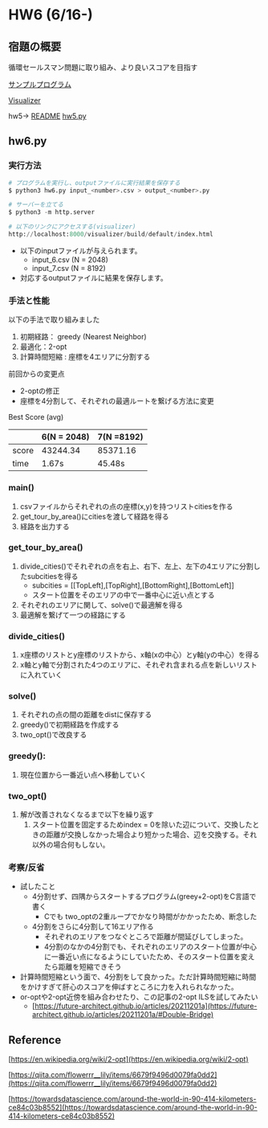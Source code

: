 # HW6 (6/16-)

## 宿題の概要

循環セールスマン問題に取り組み、より良いスコアを目指す

[サンプルプログラム](https://github.com/hayatoito/google-step-tsp)

[Visualizer](https://hkocinneide.github.io/google-step-tsp/visualizer/build/default/)

hw5-> [README](https://github.com/riho8/STEP/blob/master/L5/google-step-tsp/hw5.md) [hw5.py](https://github.com/riho8/STEP/blob/master/L5/google-step-tsp/hw5.py)

## hw6.py

### 実行方法

```python
# プログラムを実行し、outputファイルに実行結果を保存する
$ python3 hw6.py input_<number>.csv > output_<number>.py

# サーバーを立てる
$ python3 -m http.server

# 以下のリンクにアクセスする(visualizer)
http://localhost:8000/visualizer/build/default/index.html
```

- 以下のinputファイルが与えられます。
    - input_6.csv (N = 2048)
    - input_7.csv (N = 8192)
- 対応するoutputファイルに結果を保存します。

### 手法と性能

以下の手法で取り組みました

1. 初期経路： greedy (Nearest Neighbor)
2. 最適化：2-opt
3. 計算時間短縮 : 座標を4エリアに分割する

前回からの変更点

- 2-optの修正
- 座標を4分割して、それぞれの最適ルートを繋げる方法に変更

Best Score (avg)

|  | 6(N = 2048) | 7(N =8192) |
| --- | --- | --- |
| score | 43244.34 | 85371.16 |
| time | 1.67s | 45.48s |

### main()

1. csvファイルからそれぞれの点の座標(x,y)を持つリストcitiesを作る
2. get_tour_by_area()にcitiesを渡して経路を得る
3. 経路を出力する

### get_tour_by_area()

1. divide_cities()でそれぞれの点を右上、右下、左上、左下の4エリアに分割したsubcitiesを得る
    - subcities = [[TopLeft],[TopRight],[BottomRight],[BottomLeft]]
    - スタート位置をそのエリアの中で一番中心に近い点とする
2. それぞれのエリアに関して、solve()で最適解を得る
3. 最適解を繋げて一つの経路にする

### divide_cities()

1. x座標のリストとy座標のリストから、x軸(xの中心）とy軸(yの中心）を得る
2. x軸とy軸で分割された4つのエリアに、それぞれ含まれる点を新しいリストに入れていく

### solve()

1. それぞれの点の間の距離をdistに保存する
2. greedy()で初期経路を作成する
3. two_opt()で改良する

### greedy():

1. 現在位置から一番近い点へ移動していく

### two_opt()

1. 解が改善されなくなるまで以下を繰り返す
    1. スタート位置を固定するためindex = 0を除いた辺について、交換したときの距離が交換しなかった場合より短かった場合、辺を交換する。それ以外の場合何もしない。

### 考察/反省

- 試したこと
    - 4分割せず、四隅からスタートするプログラム(greey+2-opt)をC言語で書く
        - Cでも two_optの2重ループでかなり時間がかかったため、断念した
    - 4分割をさらに4分割して16エリア作る
        - それぞれのエリアをつなぐところで距離が間延びしてしまった。
        - 4分割のなかの4分割でも、それぞれのエリアのスタート位置が中心に一番近い点になるようにしていたため、そのスタート位置を変えたら距離を短縮できそう
- 計算時間短縮という面で、4分割をして良かった。ただ計算時間短縮に時間をかけすぎて肝心のスコアを伸ばすところに力を入れられなかった。
- or-optや2-opt近傍を組み合わせたり、この記事の2-opt ILSを試してみたい
    - [https://future-architect.github.io/articles/20211201a](https://future-architect.github.io/articles/20211201a/#Double-Bridge)

## Reference

[https://en.wikipedia.org/wiki/2-opt](https://en.wikipedia.org/wiki/2-opt)

[https://qiita.com/flowerrr__lily/items/6679f9496d0079fa0dd2](https://qiita.com/flowerrr__lily/items/6679f9496d0079fa0dd2)

[https://towardsdatascience.com/around-the-world-in-90-414-kilometers-ce84c03b8552](https://towardsdatascience.com/around-the-world-in-90-414-kilometers-ce84c03b8552)
